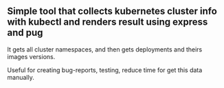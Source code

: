 ## Simple tool that collects kubernetes cluster info with kubectl and renders result using express and pug

It gets all cluster namespaces, and then gets deployments and theirs images versions.

Useful for creating bug-reports, testing, reduce time for get this data manually.